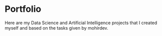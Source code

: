 # Portfolio
Here are my Data Science and Artificial Intelligence projects that I created myself and based on the tasks given by mohirdev.
